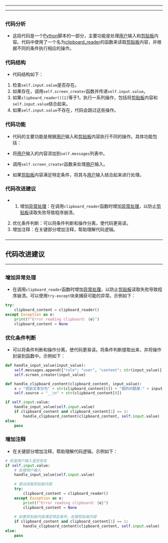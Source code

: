 # 
___
___
## 
### 代码分析
- 这段代码是一个[Python](key_***Python***)脚本的一部分，主要功能是处理[用户](key_***用户***)输入和[剪贴板](key_***剪贴板***)内容。代码中使用了一个名为[clipboard_reader](key_***clipboard_reader***)的函数来读取[剪贴板](key_***剪贴板***)内容，并根据不同的条件执行相应的操作。
###  
### 代码结构
- 代码结构如下：

1. 检查`self.input.value`是否存在。
2. 如果存在，调用`self.screen_creater`函数并传递`self.input.value`。
3. 如果`clipboard_reader()[1]`等于1，执行一系列操作，包括将[剪贴板](key_***剪贴板***)内容和`self.input.value`结合起来。
4. 如果`self.input.value`不存在，代码会跳过这些操作。
###  
### 代码功能
- 代码的主要功能是根据[用户](key_***用户***)输入和[剪贴板](key_***剪贴板***)内容执行不同的操作。具体功能包括：

- 将[用户](key_***用户***)输入的内容添加到`self.messages`列表中。
- 调用`self.screen_creater`函数来处理[用户](key_***用户***)输入。
- 如果[剪贴板](key_***剪贴板***)内容满足特定条件，将其与[用户](key_***用户***)输入结合起来进行处理。
###  
### 代码改进建议
- 1. 增加[异常处理](key_***异常处理***)：在调用`clipboard_reader`函数时增加[异常处理](key_***异常处理***)，以防止[剪贴板](key_***剪贴板***)读取失败导致程序崩溃。
2. 优化条件判断：可以将条件判断和操作分离，使代码更易读。
3. 增加注释：在关键部分增加注释，帮助理解代码逻辑。
### 
___
## 代码改进建议
___
## 
### 增加异常处理
- 在调用`clipboard_reader`函数时增加[异常处理](key_***异常处理***)，以防止[剪贴板](key_***剪贴板***)读取失败导致程序崩溃。可以使用`try-except`块来捕获可能的异常。示例如下：

```python
try:
    clipboard_content = clipboard_reader()
except Exception as e:
    print(f"Error reading clipboard: {e}")
    clipboard_content = None
```

###  
### 优化条件判断
- 可以将条件判断和操作分离，使代码更易读。将条件判断提取出来，并将操作封装到函数中。示例如下：

```python
def handle_input_value(input_value):
    self.messages.append({"role": "user", "content": str(input_value)})
    self.screen_creater(input_value)

def handle_clipboard_content(clipboard_content, input_value):
    x = "目前文本分为" + str(clipboard_content[0]) + "我的问题是:" + input_value
    self.source = "__\n" + str(clipboard_content[0])

if self.input.value:
    handle_input_value(self.input.value)
    if clipboard_content and clipboard_content[1] == 1:
        handle_clipboard_content(clipboard_content, self.input.value)
else:
    pass
```

###  
### 增加注释
- 在关键部分增加注释，帮助理解代码逻辑。示例如下：

```python
# 检查用户输入是否存在
if self.input.value:
    # 处理用户输入
    handle_input_value(self.input.value)
    
    # 尝试读取剪贴板内容
    try:
        clipboard_content = clipboard_reader()
    except Exception as e:
        print(f"Error reading clipboard: {e}")
        clipboard_content = None
    
    # 如果剪贴板内容满足特定条件，处理剪贴板内容
    if clipboard_content and clipboard_content[1] == 1:
        handle_clipboard_content(clipboard_content, self.input.value)
else:
    pass
```

### 
